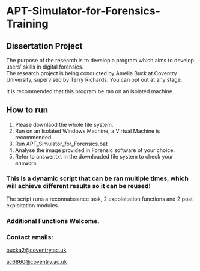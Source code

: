 # APT-Simulator-for-Forensics-Training
## Dissertation Project

The purpose of the research is to develop a program which aims to develop users' skills in digital forensics.  
The research project is being conducted by Amelia Buck at Coventry University, supervised by Terry Richards. 
You can opt out at any stage.

It is recommended that this program be ran on an isolated machine.

## How to run
1. Please downlaod the whole file system.
2. Run on an Isolated Windows Machine, a Virtual Machine is recommended.
3. Run APT_Simulator_for_Forensics.bat
4. Analyse the image provided in Forensic software of your choice. 
5. Refer to answer.txt in the downloaded file system to check your answers. 

### This is a dynamic script that can be ran multiple times, which will achieve different results so it can be reused!
The script runs a reconnaissance task, 2 expoloitation functions and 2 post exploitation modules. 
 
### Additional Functions Welcome. 

### Contact emails:
bucka2@coventry.ac.uk

ac6860@coventry.ac.uk
